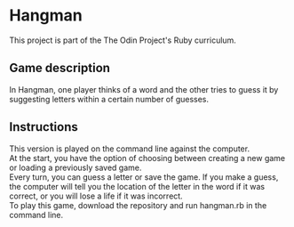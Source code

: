 # Hangman
This project is part of the The Odin Project's Ruby curriculum.

## Game description
In Hangman, one player thinks of a word and the other tries to guess it by suggesting letters within a certain number of guesses.

## Instructions
This version is played on the command line against the computer.  
At the start, you have the option of choosing between creating a new game or loading a previously saved game.  
Every turn, you can guess a letter or save the game. If you make a guess, the computer will tell you the location of the letter in the word if it was correct, or you will lose a life if it was incorrect.  
To play this game, download the repository and run hangman.rb in the command line.

